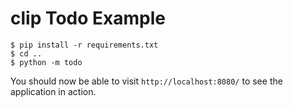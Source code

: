 # clip Todo Example

```
$ pip install -r requirements.txt
$ cd ..
$ python -m todo
```

You should now be able to visit `http://localhost:8080/` to see the application in action.

